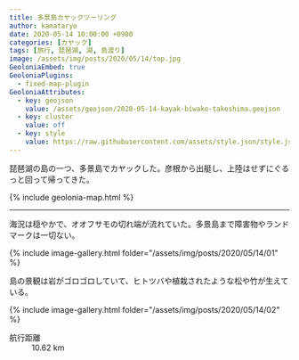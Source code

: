 ```yaml
---
title: 多景島カヤックツーリング
author: kamataryo
date: 2020-05-14 10:00:00 +0900
categories: [カヤック]
tags: [旅行, 琵琶湖, 湖, 島渡り]
image: /assets/img/posts/2020/05/14/top.jpg
GeoloniaEmbed: true
GeoloniaPlugins:
  - fixed-map-plugin
GeoloniaAttributes:
  - key: geojson
    value: /assets/geojson/2020-05-14-kayak-biwako-takeshima.geojson
  - key: cluster
    value: off
  - key: style
    value: https://raw.githubusercontent.com/assets/style.json/style.json
---
```


琵琶湖の島の一つ、多景島でカヤックした。彦根から出艇し、上陸はせずにぐるっと回って帰ってきた。

{% include geolonia-map.html %}

---

海況は穏やかで、オオフサモの切れ端が流れていた。多景島まで障害物やランドマークは一切ない。

{% include image-gallery.html folder="/assets/img/posts/2020/05/14/01" %}

島の景観は岩がゴロゴロしていて、ヒトツバや植栽されたような松や竹が生えている。

{% include image-gallery.html folder="/assets/img/posts/2020/05/14/02" %}
<dl>
  <dt>航行距離</dt><dd>10.62 km</dd>
</dl>
